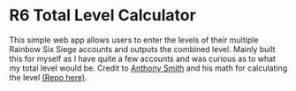 # R6 Total Level Calculator

This simple web app allows users to enter the levels of their multiple Rainbow Six Siege accounts and outputs the combined level. Mainly built this for myself as I have quite a few accounts and was curious as to what my total level would be. Credit to <a href="https://github.com/anthonytsmith22">Anthony Smith</a> and his math for calculating the level [(Repo here)](https://github.com/anthonytsmith22/R6LevelCalc).